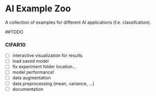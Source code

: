 # AI Example Zoo
A collection of examples for different AI applications (f.e. classifcation).

##TODO
### CIFAR10
- [ ] interactive visualization for results
- [ ] load saved model
- [ ] fix experiment folder location...
- [ ] model performance!
- [ ] data augmentation
- [ ] data preprocessing (mean, variance, ...)
- [ ] documentation

